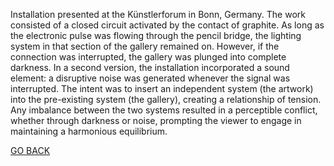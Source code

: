 Installation presented at the Künstlerforum in Bonn, Germany. The work consisted of a closed circuit activated by the contact of graphite. As long as the electronic pulse was flowing through the pencil bridge, the lighting system in that section of the gallery remained on. However, if the connection was interrupted, the gallery was plunged into complete darkness. In a second version, the installation incorporated a sound element: a disruptive noise was generated whenever the signal was interrupted. The intent was to insert an independent system (the artwork) into the pre-existing system (the gallery), creating a relationship of tension. Any imbalance between the two systems resulted in a perceptible conflict, whether through darkness or noise, prompting the viewer to engage in maintaining a harmonious equilibrium.


[GO BACK](https://aaronrmoreno.github.io/MATERIA)
